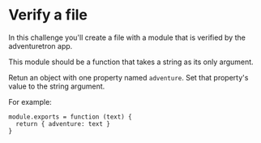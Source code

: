 # Verify a file

In this challenge you'll create a file with a module that is verified by the adventuretron app.

This module should be a function that takes a string as its only argument.

Retun an object with one property named `adventure`. Set that property's value to the string argument.

For example:

```
module.exports = function (text) {
  return { adventure: text }
}
```
